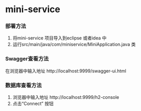 # mini-service
### 部署方法
1. 将mini-service 项目导入到eclipse 或者idea 中
2. 运行src/main/java/com/miniservice/MiniApplication.java 类

### Swagger查看方法
在浏览器中输入地址 http://localhost:9999/swagger-ui.html

### 数据库查看方法
1. 浏览器中输入地址 http://localhost:9999/h2-console   
2. 点击“Connect” 按钮 
